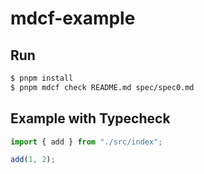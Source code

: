 # mdcf-example

## Run

```bash
$ pnpm install
$ pnpm mdcf check README.md spec/spec0.md
```

## Example with Typecheck

```ts
import { add } from "./src/index";

add(1, 2);
```

